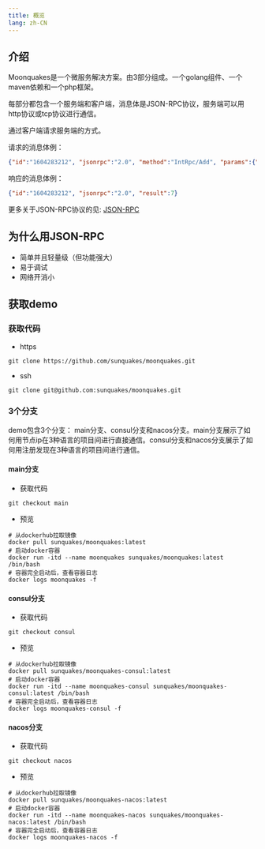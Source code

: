 ```yaml
---
title: 概览
lang: zh-CN
---
```

## 介绍
Moonquakes是一个微服务解决方案。由3部分组成。一个golang组件、一个maven依赖和一个php框架。

每部分都包含一个服务端和客户端，消息体是JSON-RPC协议，服务端可以用http协议或tcp协议进行通信。 

通过客户端请求服务端的方式。

请求的消息体例：
```json
{"id":"1604283212", "jsonrpc":"2.0", "method":"IntRpc/Add", "params":{"a":1,"b":6}}
```
响应的消息体例：
```json
{"id":"1604283212", "jsonrpc":"2.0", "result":7}
```
更多关于JSON-RPC协议的见: [JSON-RPC](https://www.jsonrpc.org/)

## 为什么用JSON-RPC
- 简单并且轻量级（但功能强大）
- 易于调试
- 网络开消小

## 获取demo
### 获取代码
- https
```shell
git clone https://github.com/sunquakes/moonquakes.git
```
- ssh
```shell
git clone git@github.com:sunquakes/moonquakes.git
```
### 3个分支
demo包含3个分支： main分支、consul分支和nacos分支。main分支展示了如何用节点ip在3种语言的项目间进行直接通信。consul分支和nacos分支展示了如何用注册发现在3种语言的项目间进行通信。
#### main分支
- 获取代码
```shell
git checkout main
```
- 预览 
```shell
# 从dockerhub拉取镜像
docker pull sunquakes/moonquakes:latest
# 启动docker容器
docker run -itd --name moonquakes sunquakes/moonquakes:latest /bin/bash
# 容器完全启动后，查看容器日志
docker logs moonquakes -f
```
#### consul分支 
- 获取代码
```shell
git checkout consul 
```
- 预览
```shell
# 从dockerhub拉取镜像
docker pull sunquakes/moonquakes-consul:latest
# 启动docker容器
docker run -itd --name moonquakes-consul sunquakes/moonquakes-consul:latest /bin/bash
# 容器完全启动后，查看容器日志
docker logs moonquakes-consul -f
```
#### nacos分支
- 获取代码
```shell
git checkout nacos 
```
- 预览
```shell
# 从dockerhub拉取镜像
docker pull sunquakes/moonquakes-nacos:latest
# 启动docker容器
docker run -itd --name moonquakes-nacos sunquakes/moonquakes-nacos:latest /bin/bash
# 容器完全启动后，查看容器日志
docker logs moonquakes-nacos -f
```

